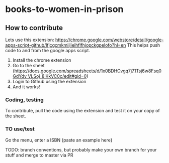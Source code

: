 # books-to-women-in-prison

## How to contribute
Lets use this extension: https://chrome.google.com/webstore/detail/google-apps-script-github/lfjcgcmkmjjlieihflfhjopckgpelofo?hl=en
This helps push code to and from the google apps script. 
1. Install the chrome extension
2. Go to the sheet (https://docs.google.com/spreadsheets/d/1x0BDHCvgq7j71Tsj6w8Fsq0GdYdv_VLSoj_8iKkVC0c/edit#gid=0)
3. Login to Github using the extension
4. And it works!

### Coding, testing
To contribute, pull the code using the extension and test it on your copy of the sheet.

### TO use/test
Go the menu, enter a ISBN {paste an example here} 

TODO: branch conventions, but probably make your own branch for your stuff and merge to master via PR

